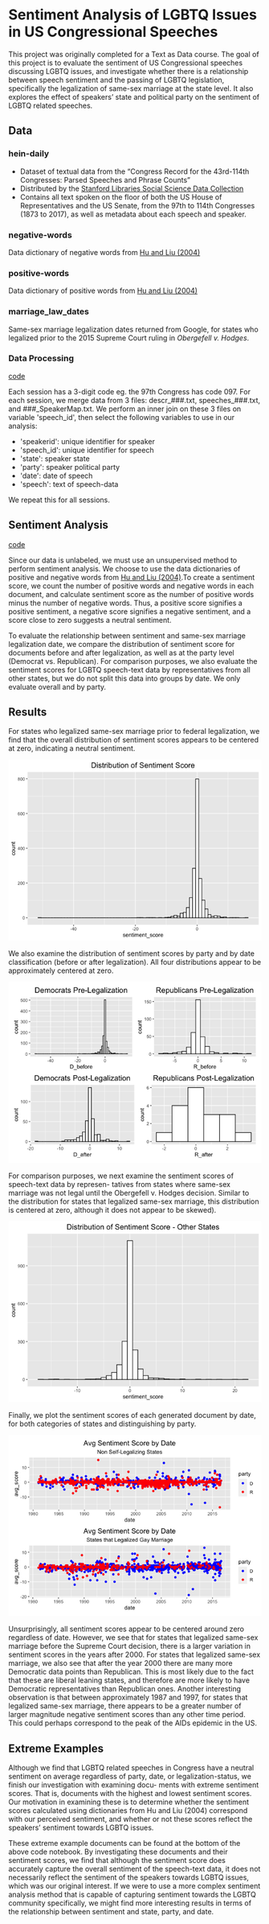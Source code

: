 # Sentiment Analysis of LGBTQ Issues in US Congressional Speeches

This project was originally completed for a Text as Data course. The goal of this project is to evaluate the sentiment of US Congressional speeches discussing LGBTQ issues, and investigate whether there is a relationship between speech sentiment and the passing of LGBTQ legislation, specifically the legalization of same-sex marriage at the state level. It also explores the effect of speakers’ state and political party on the sentiment of LGBTQ related speeches.

## Data
### hein-daily
* Dataset of textual data from the “Congress Record for the 43rd-114th Congresses: Parsed Speeches and Phrase Counts”
* Distributed by the [Stanford Libraries Social Science Data Collection](https://data.stanford.edu/)
* Contains all text spoken on the floor of both the US House of Representatives and the US Senate, from the 97th to 114th Congresses (1873 to 2017), as well as metadata about each speech and speaker.

### negative-words
Data dictionary of negative words from [Hu and Liu (2004)](https://www.cs.uic.edu/~liub/publications/kdd04-revSummary.pdf)

### positive-words
Data dictionary of positive words from [Hu and Liu (2004)](https://www.cs.uic.edu/~liub/publications/kdd04-revSummary.pdf)

### marriage_law_dates
Same-sex marriage legalization dates returned from Google, for states who legalized prior to the 2015 Supreme Court ruling in *Obergefell v. Hodges*.


### Data Processing
[code](https://github.com/CarolynKolaczyk/Congress-LGBTQ-Sentiment-Analysis/blob/main/data_processing.ipynb)

Each session has a 3-digit code eg. the 97th Congress has code 097. For each session, we merge data from 3 files: descr_###.txt, speeches_###.txt, and ###_SpeakerMap.txt. We perform an inner join on these 3 files on variable 'speech_id', then select the following variables to use in our analysis:
* 'speakerid': unique identifier for speaker
* 'speech_id': unique identifier for speech
* 'state': speaker state
* 'party': speaker political party
* 'date': date of speech
* 'speech': text of speech-data

We repeat this for all sessions.

## Sentiment Analysis
[code](https://github.com/CarolynKolaczyk/Congress-LGBTQ-Sentiment-Analysis/blob/main/sentiment_analysis.md)

Since our data is unlabeled, we must use an unsupervised method to perform sentiment analysis. We choose to use the data dictionaries of positive and negative words from [Hu and Liu (2004)](https://www.cs.uic.edu/~liub/publications/kdd04-revSummary.pdf).To create a sentiment score, we count the number of positive words and negative words in each document, and calculate sentiment score as the number of positive words minus the number of negative words. Thus, a positive score signifies a positive sentiment, a negative score signifies a negative sentiment, and a score close to zero suggests a neutral sentiment.

To evaluate the relationship between sentiment and same-sex marriage legalization date, we compare the distribution of sentiment score for documents before and after legalization, as well as at the party level (Democrat vs. Republican). For comparison purposes, we also evaluate the sentiment scores for LGBTQ speech-text data by representatives from all other states, but we do not split this data into groups by date. We only evaluate overall and by party.

## Results
For states who legalized same-sex marriage prior to federal legalization, we find that the overall distribution of sentiment scores appears to be centered at zero, indicating a neutral sentiment. 

![image](./sentiment_analysis_files/figure-gfm/unnamed-chunk-5-1.png)

We also examine the distribution of sentiment scores by party and by date classification (before or after legalization). All four distributions appear to be approximately centered at zero.

![image](./sentiment_analysis_files/figure-gfm/unnamed-chunk-6-3.png)

For comparison purposes, we next examine the sentiment scores of speech-text data by represen- tatives from states where same-sex marriage was not legal until the Obergefell v. Hodges decision. Similar to the distribution for states that legalized same-sex marriage, this distribution is centered at zero, although it does not appear to be skewed).

![image](sentiment_analysis_files/figure-gfm/unnamed-chunk-16-1.png)

Finally, we plot the sentiment scores of each generated document by date, for both categories of states and distinguishing by party.

![image](sentiment_analysis_files/figure-gfm/unnamed-chunk-21-1.png)

Unsurprisingly, all sentiment scores appear to be centered around zero regardless of date. However, we see that for states that legalized same-sex marriage before the Supreme Court decision, there is a larger variation in sentiment scores in the years after 2000. For states that legalized same-sex marriage, we also see that after the year 2000 there are many more Democratic data points than Republican. This is most likely due to the fact that these are liberal leaning states, and therefore are more likely to have Democratic representatives than Republican ones. Another interesting observation is that between approximately 1987 and 1997, for states that legalized same-sex marriage, there appears to be a greater number of larger magnitude negative sentiment scores than any other time period. This could perhaps correspond to the peak of the AIDs epidemic in the US.

## Extreme Examples

Although we find that LGBTQ related speeches in Congress have a neutral sentiment on average regardless of party, date, or legalization-status, we finish our investigation with examining docu- ments with extreme sentiment scores. That is, documents with the highest and lowest sentiment scores. Our motivation in examining these is to determine whether the sentiment scores calculated using dictionaries from Hu and Liu (2004) correspond with our perceived sentiment, and whether or not these scores reflect the speakers’ sentiment towards LGBTQ issues.

These extreme example documents can be found at the bottom of the above code notebook. By investigating these documents and their sentiment scores, we find that although the sentiment score does accurately capture the overall sentiment of the speech-text data, it does not necessarily reflect the sentiment of the speakers towards LGBTQ issues, which was our original interest. If we were to use a more complex sentiment analysis method that is capable of capturing sentiment towards the LGBTQ community specifically, we might find more interesting results in terms of the relationship between sentiment and state, party, and date.
